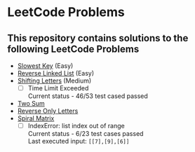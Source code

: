 # LeetCode Problems
## This repository contains solutions to the following LeetCode Problems
* [Slowest Key](https://leetcode.com/problems/slowest-key/) (Easy)
* [Reverse Linked List](https://leetcode.com/problems/reverse-linked-list/) (Easy)
* [Shifting Letters](https://leetcode.com/problems/shifting-letters/) (Medium)
  - [ ] Time Limit Exceeded\
  Current status - 46/53 test cased passed
* [Two Sum](https://leetcode.com/problems/two-sum/)
* [Reverse Only Letters](https://leetcode.com/problems/reverse-only-letters/)
* [Spiral Matrix](https://leetcode.com/problems/spiral-matrix/)
  - [ ] IndexError: list index out of range\
  Current status - 6/23 test cases passed\
  Last executed input: `[[7],[9],[6]]`

